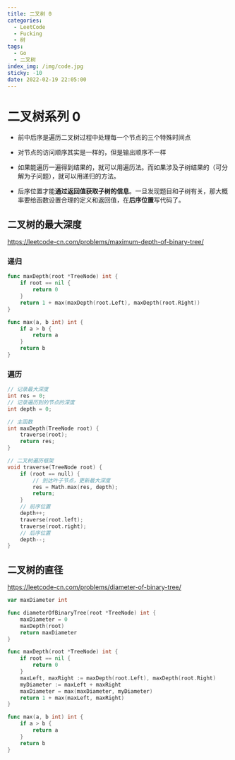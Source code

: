 ```yaml
---
title: 二叉树 0
categories:
  - LeetCode
  - Fucking
  - 树
tags:
  - Go
  - 二叉树
index_img: /img/code.jpg
sticky: -10
date: 2022-02-19 22:05:00
---
```


# 二叉树系列 0

+ 前中后序是遍历二叉树过程中处理每一个节点的三个特殊时间点

+ 对节点的访问顺序其实是一样的，但是输出顺序不一样

+ 如果能遍历一遍得到结果的，就可以用遍历法。而如果涉及子树结果的（可分解为子问题），就可以用递归的方法。

+ 后序位置才能**通过返回值获取子树的信息**。一旦发现题目和子树有关，那大概率要给函数设置合理的定义和返回值，在**后序位置**写代码了。

## 二叉树的最大深度

https://leetcode-cn.com/problems/maximum-depth-of-binary-tree/

### 递归

```go
func maxDepth(root *TreeNode) int {
    if root == nil {
        return 0
    }
    return 1 + max(maxDepth(root.Left), maxDepth(root.Right))
}

func max(a, b int) int {
    if a > b {
        return a 
    }
    return b
}
```

### 遍历

```c++
// 记录最大深度
int res = 0;
// 记录遍历到的节点的深度
int depth = 0;

// 主函数
int maxDepth(TreeNode root) {
	traverse(root);
	return res;
}

// 二叉树遍历框架
void traverse(TreeNode root) {
	if (root == null) {
		// 到达叶子节点，更新最大深度
		res = Math.max(res, depth);
		return;
	}
	// 前序位置
	depth++;
	traverse(root.left);
	traverse(root.right);
	// 后序位置
	depth--;
}
```

## 二叉树的直径

https://leetcode-cn.com/problems/diameter-of-binary-tree/

```go
var maxDiameter int

func diameterOfBinaryTree(root *TreeNode) int {
    maxDiameter = 0
    maxDepth(root)
    return maxDiameter
}

func maxDepth(root *TreeNode) int {
    if root == nil {
        return 0
    }
    maxLeft, maxRight := maxDepth(root.Left), maxDepth(root.Right)
    myDiameter := maxLeft + maxRight
    maxDiameter = max(maxDiameter, myDiameter)
    return 1 + max(maxLeft, maxRight)
}

func max(a, b int) int {
    if a > b {
        return a
    }
    return b
}
```

